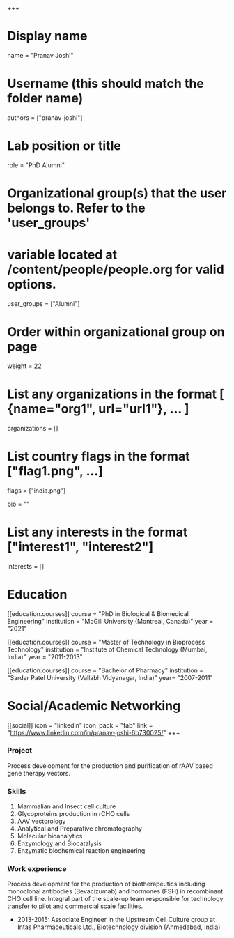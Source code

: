 +++
# Display name
name = "Pranav Joshi"

# Username (this should match the folder name)
authors = ["pranav-joshi"]

# Lab position or title
role = "PhD Alumni"

# Organizational group(s) that the user belongs to. Refer to the 'user_groups'
# variable located at /content/people/people.org for valid options.
user_groups = ["Alumni"]

# Order within organizational group on page
weight = 22

# List any organizations in the format [ {name="org1", url="url1"}, ... ]
organizations = []

# List country flags in the format ["flag1.png", ...]
flags = ["india.png"]

bio = ""

# List any interests in the format ["interest1", "interest2"]
interests = []

# Education
[[education.courses]]
  course = "PhD in Biological & Biomedical Engineering"
  institution = "McGill University (Montreal, Canada)"
  year = "2021"

[[education.courses]]
  course = "Master of Technology in Bioprocess Technology"
  institution = "Institute of Chemical Technology (Mumbai, India)"
  year = "2011-2013"

[[education.courses]]
  course = "Bachelor of Pharmacy"
  institution = "Sardar Patel University (Vallabh Vidyanagar, India)"
  year= "2007-2011"

# Social/Academic Networking
[[social]]
  icon = "linkedin"
  icon_pack = "fab"
  link = "https://www.linkedin.com/in/pranav-joshi-6b730025/"
+++

### Project
Process development for the production and purification of rAAV based gene
therapy vectors.

### Skills
1. Mammalian and Insect cell culture
2. Glycoproteins production in rCHO cells
3. AAV vectorology
4. Analytical and Preparative chromatography 
5. Molecular bioanalytics
6. Enzymology and Biocatalysis
7. Enzymatic biochemical reaction engineering

### Work experience
Process development for the production of biotherapeutics including monoclonal
antibodies (Bevacizumab) and hormones (FSH) in recombinant CHO cell line.
Integral part of the scale-up team responsible for technology transfer to pilot
and commercial scale facilities.

- 2013-2015: Associate Engineer in the Upstream Cell Culture group at Intas
  Pharmaceuticals Ltd., Biotechnology division (Ahmedabad, India)
